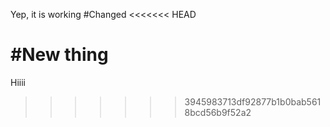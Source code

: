Yep, it is working
#Changed
<<<<<<< HEAD


#New thing
=======
Hiiii
>>>>>>> 3945983713df92877b1b0bab5618bcd56b9f52a2
